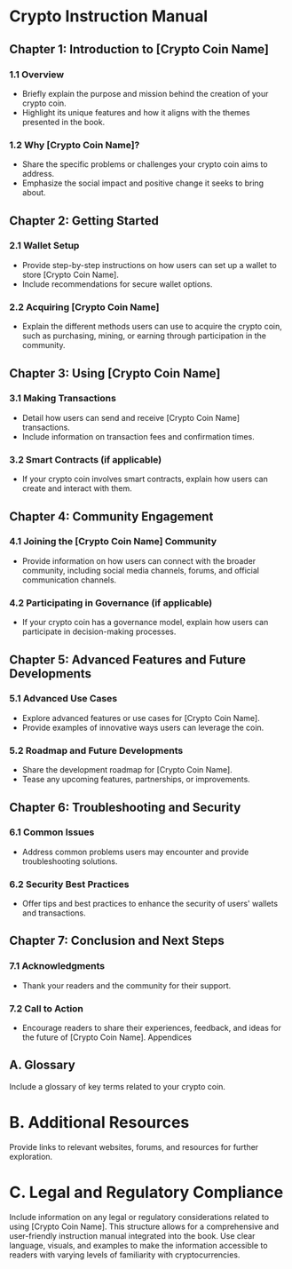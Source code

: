 # Crypto Instruction Manual 
## Chapter 1: Introduction to [Crypto Coin Name]
### 1.1 Overview

- Briefly explain the purpose and mission behind the creation of your crypto coin.
- Highlight its unique features and how it aligns with the themes presented in the book.

### 1.2 Why [Crypto Coin Name]?

- Share the specific problems or challenges your crypto coin aims to address.
- Emphasize the social impact and positive change it seeks to bring about.

## Chapter 2: Getting Started
### 2.1 Wallet Setup

- Provide step-by-step instructions on how users can set up a wallet to store [Crypto Coin Name].
- Include recommendations for secure wallet options.

### 2.2 Acquiring [Crypto Coin Name]

- Explain the different methods users can use to acquire the crypto coin, such as purchasing, mining, or earning through participation in the community.

## Chapter 3: Using [Crypto Coin Name]
### 3.1 Making Transactions

- Detail how users can send and receive [Crypto Coin Name] transactions.
- Include information on transaction fees and confirmation times.

### 3.2 Smart Contracts (if applicable)

- If your crypto coin involves smart contracts, explain how users can create and interact with them.

## Chapter 4: Community Engagement
### 4.1 Joining the [Crypto Coin Name] Community

- Provide information on how users can connect with the broader community, including social media channels, forums, and official communication channels.

### 4.2 Participating in Governance (if applicable)

- If your crypto coin has a governance model, explain how users can participate in decision-making processes.

## Chapter 5: Advanced Features and Future Developments
### 5.1 Advanced Use Cases

- Explore advanced features or use cases for [Crypto Coin Name].
- Provide examples of innovative ways users can leverage the coin.

### 5.2 Roadmap and Future Developments

- Share the development roadmap for [Crypto Coin Name].
- Tease any upcoming features, partnerships, or improvements.

## Chapter 6: Troubleshooting and Security
### 6.1 Common Issues

- Address common problems users may encounter and provide troubleshooting solutions. 

### 6.2 Security Best Practices

- Offer tips and best practices to enhance the security of users' wallets and transactions. 

## Chapter 7: Conclusion and Next Steps
### 7.1 Acknowledgments

- Thank your readers and the community for their support.

### 7.2 Call to Action

- Encourage readers to share their experiences, feedback, and ideas for the future of [Crypto Coin Name].
Appendices

## A. Glossary

Include a glossary of key terms related to your crypto coin.

# B. Additional Resources

Provide links to relevant websites, forums, and resources for further exploration.

# C. Legal and Regulatory Compliance

Include information on any legal or regulatory considerations related to using [Crypto Coin Name].
This structure allows for a comprehensive and user-friendly instruction manual integrated into the book. Use clear language, visuals, and examples to make the information accessible to readers with varying levels of familiarity with cryptocurrencies.
